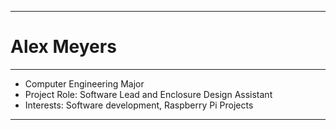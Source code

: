 
---
# Alex Meyers
---

- Computer Engineering Major
- Project Role: Software Lead and Enclosure Design Assistant
- Interests: Software development, Raspberry Pi Projects

---
